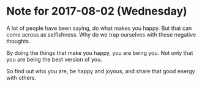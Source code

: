 # Note for 2017-08-02 (Wednesday)

A lot of people have been saying, do what makes you happy. But that can come across as selfishness. Why do we trap ourselves with these negative thoughts. 

By doing the things that make you happy, you are being you. Not only that you are being the best version of you. 

So find out who you are, be happy and joyous, and share that good energy with others.
